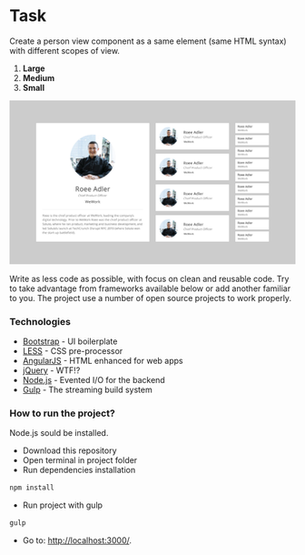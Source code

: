 Task
===
Create a person view component as a same element (same HTML syntax) with different scopes of view.

1. **Large**
2. **Medium**
3. **Small**

![Person view component](/design-spec.fw.png "Spec")

Write as less code as possible, with focus on clean and reusable code. Try to take advantage from frameworks available below or add another familiar to you.
The project use a number of open source projects to work properly.

### Technologies

* [Bootstrap] - UI boilerplate
* [LESS] - CSS pre-processor
* [AngularJS] - HTML enhanced for web apps
* [jQuery] - WTF!?
* [Node.js] - Evented I/O for the backend
* [Gulp] - The streaming build system

### How to run the project?

Node.js sould be installed.

- Download this repository
- Open terminal in project folder
- Run dependencies installation
```sh
npm install
```

- Run project with gulp
```sh
gulp
```

- Go to: [http://localhost:3000/](http://localhost:3000/).


[Bootstrap]:http://getbootstrap.com/
[LESS]:http://lesscss.org/
[AngularJS]:http://angularjs.org
[jQuery]:http://jquery.com/
[Node.js]:http://nodejs.org
[Gulp]:http://gulpjs.com
